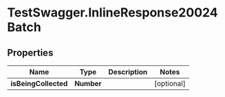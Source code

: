 # TestSwagger.InlineResponse20024Batch

## Properties

Name | Type | Description | Notes
------------ | ------------- | ------------- | -------------
**isBeingCollected** | **Number** |  | [optional] 


